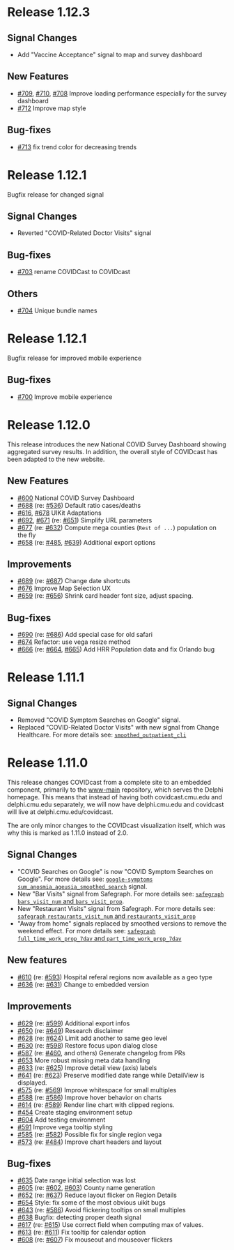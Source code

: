 # Release 1.12.3

## Signal Changes

- Add "Vaccine Acceptance" signal to map and survey dashboard

## New Features

- [#709](https://github.com/cmu-delphi/www-covidcast/pull/709), [#710](https://github.com/cmu-delphi/www-covidcast/pull/710), [#708](https://github.com/cmu-delphi/www-covidcast/pull/708) Improve loading performance especially for the survey dashboard
- [#712](https://github.com/cmu-delphi/www-covidcast/pull/712) Improve map style

## Bug-fixes

- [#713](https://github.com/cmu-delphi/www-covidcast/pull/713) fix trend color for decreasing trends

# Release 1.12.1

Bugfix release for changed signal

## Signal Changes

- Reverted "COVID-Related Doctor Visits" signal

## Bug-fixes

- [#703](https://github.com/cmu-delphi/www-covidcast/pull/703) rename COVIDCast to COVIDcast

## Others

- [#704](https://github.com/cmu-delphi/www-covidcast/pull/704) Unique bundle names

# Release 1.12.1

Bugfix release for improved mobile experience

## Bug-fixes

- [#700](https://github.com/cmu-delphi/www-covidcast/pull/700) Improve mobile experience

# Release 1.12.0

This release introduces the new National COVID Survey Dashboard showing aggregated survey results. In addition, the overall style of COVIDcast has been adapted to the new website.

## New Features

- [#600](https://github.com/cmu-delphi/www-covidcast/pull/600) National COVID Survey Dashboard
- [#688](https://github.com/cmu-delphi/www-covidcast/pull/688) (re: [#536](https://github.com/cmu-delphi/www-covidcast/issues/536)) Default ratio cases/deaths
- [#616](https://github.com/cmu-delphi/www-covidcast/pull/616), [#678](https://github.com/cmu-delphi/www-covidcast/pull/678) UIKit Adaptations
- [#692](https://github.com/cmu-delphi/www-covidcast/pull/692), [#671](https://github.com/cmu-delphi/www-covidcast/pull/671) (re: [#651](https://github.com/cmu-delphi/www-covidcast/issues/651)) Simplify URL parameters
- [#677](https://github.com/cmu-delphi/www-covidcast/pull/677) (re: [#632](https://github.com/cmu-delphi/www-covidcast/issues/632)) Compute mega counties (`Rest of ...`) population on the fly
- [#658](https://github.com/cmu-delphi/www-covidcast/pull/658) (re: [#485](https://github.com/cmu-delphi/www-covidcast/issues/485), [#639](https://github.com/cmu-delphi/www-covidcast/issues/639)) Additional export options

## Improvements

- [#689](https://github.com/cmu-delphi/www-covidcast/pull/689) (re: [#687](https://github.com/cmu-delphi/www-covidcast/issues/687)) Change date shortcuts
- [#676](https://github.com/cmu-delphi/www-covidcast/pull/676) Improve Map Selection UX
- [#659](https://github.com/cmu-delphi/www-covidcast/pull/659) (re: [#656](https://github.com/cmu-delphi/www-covidcast/issues/656)) Shrink card header font size, adjust spacing.

## Bug-fixes

- [#690](https://github.com/cmu-delphi/www-covidcast/pull/690) (re: [#686](https://github.com/cmu-delphi/www-covidcast/issues/686)) Add special case for old safari
- [#674](https://github.com/cmu-delphi/www-covidcast/pull/674) Refactor: use vega resize method
- [#666](https://github.com/cmu-delphi/www-covidcast/pull/666) (re: [#664](https://github.com/cmu-delphi/www-covidcast/issues/664), [#665](https://github.com/cmu-delphi/www-covidcast/issues/665)) Add HRR Population data and fix Orlando bug

# Release 1.11.1

## Signal Changes

- Removed "COVID Symptom Searches on Google" signal.
- Replaced "COVID-Related Doctor Visits" with new signal from Change Healthcare. For more details see: [`smoothed_outpatient_cli`](https://cmu-delphi.github.io/delphi-epidata/api/covidcast-signals/chng.html)

# Release 1.11.0

This release changes COVIDcast from a complete site to an embedded component, primarily to the [www-main](https://github.com/cmu-delphi/www-covidcast) repository, which serves the Delphi homepage. This means that instead of having both covidcast.cmu.edu and delphi.cmu.edu separately, we will now have delphi.cmu.edu and covidcast will live at delphi.cmu.edu/covidcast.

The are only minor changes to the COVIDcast visualization itself, which was why this is marked as 1.11.0 instead of 2.0.

## Signal Changes

- "COVID Searches on Google" is now "COVID Symptom Searches on Google". For more details see: [`google-symptoms` `sum_anosmia_ageusia_smoothed_search`](https://cmu-delphi.github.io/delphi-epidata/api/covidcast-signals/google-symptoms.html) signal.
- New "Bar Visits" signal from Safegraph. For more details see: [`safegraph` `bars_visit_num` and `bars_visit_prop`](https://cmu-delphi.github.io/delphi-epidata/api/covidcast-signals/safegraph.html#safegraph-weekly-patterns).
- New "Restaurant Visits" signal from Safegraph. For more details see: [`safegraph` `restaurants_visit_num` and `restaurants_visit_prop`](https://cmu-delphi.github.io/delphi-epidata/api/covidcast-signals/safegraph.html#safegraph-weekly-patterns)
- "Away from home" signals replaced by smoothed versions to remove the weekend effect. For more details see: [`safegraph` `full_time_work_prop_7dav` and `part_time_work_prop_7dav`](https://cmu-delphi.github.io/delphi-epidata/api/covidcast-signals/safegraph.html#safegraph-social-distancing-metrics)

## New features

- [#610](https://github.com/cmu-delphi/www-covidcast/pull/610) (re: [#593](https://github.com/cmu-delphi/www-covidcast/issues/593)) Hospital referal regions now available as a geo type
- [#636](https://github.com/cmu-delphi/www-covidcast/pull/636) (re: [#631](https://github.com/cmu-delphi/www-covidcast/issues/631)) Change to embedded version

## Improvements

- [#629](https://github.com/cmu-delphi/www-covidcast/pull/629) (re: [#599](https://github.com/cmu-delphi/www-covidcast/issues/599)) Additional export infos
- [#650](https://github.com/cmu-delphi/www-covidcast/pull/650) (re: [#649](https://github.com/cmu-delphi/www-covidcast/issues/649)) Research disclaimer
- [#628](https://github.com/cmu-delphi/www-covidcast/pull/628) (re: [#624](https://github.com/cmu-delphi/www-covidcast/issues/624)) Limit add another to same geo level
- [#630](https://github.com/cmu-delphi/www-covidcast/pull/630) (re: [#598](https://github.com/cmu-delphi/www-covidcast/issues/598)) Restore focus upon dialog close
- [#587](https://github.com/cmu-delphi/www-covidcast/pull/587) (re: [#460](https://github.com/cmu-delphi/www-covidcast/issues/460), and others) Generate changelog from PRs
- [#653](https://github.com/cmu-delphi/www-covidcast/pull/653) More robust missing meta data handling
- [#633](https://github.com/cmu-delphi/www-covidcast/pull/633) (re: [#625](https://github.com/cmu-delphi/www-covidcast/issues/625)) Improve detail view (axis) labels
- [#641](https://github.com/cmu-delphi/www-covidcast/pull/641) (re: [#623](https://github.com/cmu-delphi/www-covidcast/issues/623)) Preserve modified date range while DetailView is displayed.
- [#575](https://github.com/cmu-delphi/www-covidcast/pull/575) (re: [#569](https://github.com/cmu-delphi/www-covidcast/issues/569)) Improve whitespace for small multiples
- [#588](https://github.com/cmu-delphi/www-covidcast/pull/588) (re: [#586](https://github.com/cmu-delphi/www-covidcast/issues/586)) Improve hover behavior on charts
- [#614](https://github.com/cmu-delphi/www-covidcast/pull/614) (re: [#589](https://github.com/cmu-delphi/www-covidcast/issues/589)) Render line chart with clipped regions.
- [#454](https://github.com/cmu-delphi/www-covidcast/pull/454) Create staging environment setup
- [#604](https://github.com/cmu-delphi/www-covidcast/pull/604) Add testing environment
- [#591](https://github.com/cmu-delphi/www-covidcast/pull/591) Improve vega tooltip styling
- [#585](https://github.com/cmu-delphi/www-covidcast/pull/585) (re: [#582](https://github.com/cmu-delphi/www-covidcast/issues/582)) Possible fix for single region vega
- [#573](https://github.com/cmu-delphi/www-covidcast/pull/573) (re: [#484](https://github.com/cmu-delphi/www-covidcast/issues/484)) Improve chart headers and layout

## Bug-fixes

- [#635](https://github.com/cmu-delphi/www-covidcast/pull/635) Date range initial selection was lost
- [#605](https://github.com/cmu-delphi/www-covidcast/pull/605) (re: [#602](https://github.com/cmu-delphi/www-covidcast/issues/602), [#603](https://github.com/cmu-delphi/www-covidcast/issues/603)) County name generation
- [#652](https://github.com/cmu-delphi/www-covidcast/pull/652) (re: [#637](https://github.com/cmu-delphi/www-covidcast/issues/637)) Reduce layout flicker on Region Details
- [#654](https://github.com/cmu-delphi/www-covidcast/pull/654) Style: fix some of the most obvious uikit bugs
- [#643](https://github.com/cmu-delphi/www-covidcast/pull/643) (re: [#586](https://github.com/cmu-delphi/www-covidcast/issues/586)) Avoid flickering tooltips on small multiples
- [#638](https://github.com/cmu-delphi/www-covidcast/pull/638) Bugfix: detecting proper death signal
- [#617](https://github.com/cmu-delphi/www-covidcast/pull/617) (re: [#615](https://github.com/cmu-delphi/www-covidcast/issues/615)) Use correct field when computing max of values.
- [#613](https://github.com/cmu-delphi/www-covidcast/pull/613) (re: [#611](https://github.com/cmu-delphi/www-covidcast/issues/611)) Fix tooltip for calendar option
- [#608](https://github.com/cmu-delphi/www-covidcast/pull/608) (re: [#607](https://github.com/cmu-delphi/www-covidcast/issues/607)) Fix mouseout and mouseover flickers
